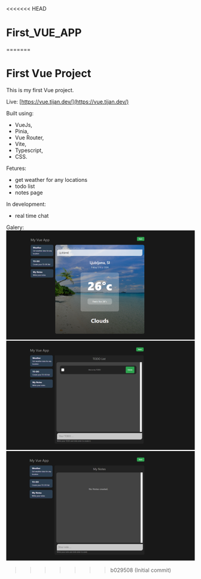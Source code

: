 <<<<<<< HEAD
# First_VUE_APP
=======
# First Vue Project

This is my first Vue project.

Live: [https://vue.tijan.dev/](https://vue.tijan.dev/)

Built using:
- VueJs,
- Pinia,
- Vue Router,
- Vite,
- Typescript,
- CSS.

Fetures:
- get weather for any locations
- todo list
- notes page

In development:
- real time chat

Galery:
![weather](./weather.png)
![todo](./todo.png)
![notes](./notes.png)
>>>>>>> b029508 (Initial commit)

